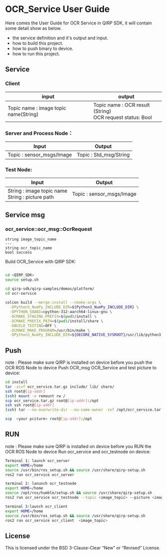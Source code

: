 # OCR_Service User Guide
Here comes the User Guide for OCR Service in QIRP SDK, it will contain some detail show as below.

- the service definition and it's output and input.
- how to build this project.
- how to push binary to device.
- how to run this project.

## Service
### Client

| input                                 | output                                                        |
| ------------------------------------- | ------------------------------------------------------------- |
| Topic name : image topic name(String) | Topic name : OCR result (String) <br>OCR request status: Bool |

### Server and Process Node：

| Input                     | Output                 |
| ------------------------- | ---------------------- |
| Topic : sensor_msgs/Image | Topic : Std_msg/String |

### Test Node:

| Input                     | Output                                              |
| ------------------------- | --------------------------------------------------- |
| String : image topic name <br> String : picture path |  Topic : sensor_msgs/Image |
## Service msg

### ocr_service::ocr_msg::OcrRequest

```
string image_topic_name
---
string ocr_topic_name
bool success
```

Build OCR_Service with QIRP SDK:
```bash

cd <QIRP_SDK>
source setup.sh

cd qirp-sdk/qirp-samples/demos/platform/
cd ocr-service
 
colcon build --merge-install --cmake-args \
  -DPython3_NumPy_INCLUDE_DIR=${Python3_NumPy_INCLUDE_DIR} \
  -DPYTHON_SOABI=cpython-312-aarch64-linux-gnu \
  -DCMAKE_STAGING_PREFIX=$(pwd)/install \
  -DCMAKE_PREFIX_PATH=$(pwd)/install/share \
  -DBUILD_TESTING=OFF \
  -DCMAKE_MAKE_PROGRAM=/usr/bin/make \
  -DPython3_NumPy_INCLUDE_DIR=${OECORE_NATIVE_SYSROOT}/usr/lib/python3.12/site-packages/numpy/core/include

```

## Push
note : Please make sure QIRP is installed on device before you push the OCR ROS Node to device
Push OCR_msg OCR_Service and test picture to device:

```bash
cd install
tar -zcvf ocr_service.tar.gz include/ lib/ share/
ssh root@[ip-addr]
(ssh) mount -o remount rw /
scp ocr_service.tar.gz root@[ip-addr]:/opt
ssh ssh root@[ip-addr]
(ssh) tar --no-overwrite-dir --no-same-owner -zxf /opt/ocr_service.tar.gz -C /usr/

scp  <your pciture> root@[ip-addr]:/opt
```

## RUN
note : Please make sure QIRP is installed on device before you RUN the OCR ROS Node to device
Run ocr_service and ocr_testnode on device:

```bash
Terminal 1: launch ocr_server
export HOME=/home
source /usr/bin/ros_setup.sh && source /usr/share/qirp-setup.sh
ros2 run ocr_service ocr_server

terminal 2: lanunch ocr_testnode
export HOME=/home
source /opt/ros/humble/setup.sh && source /usr/share/qirp-setup.sh
ros2 run ocr_service ocr_testnode --topic <image_topic> --picture <image_path>

terminal 3:launch ocr_client
export HOME=/home
source /usr/bin/ros_setup.sh && source /usr/share/qirp-setup.sh
ros2 run ocr_service ocr_client  <image_topic>
```

## License

This is licensed under the BSD 3-Clause-Clear “New” or “Revised” License.
